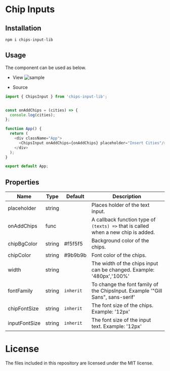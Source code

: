 # Chip Inputs

## Installation
```shell
npm i chips-input-lib
```
## Usage
The component can be used as below.

- View
![sample](https://i.ibb.co/yX1Zz1p/Screenshot-2022-02-11-at-15-28-02.png)

- Source
```js
import { ChipsInput } from 'chips-input-lib';


const onAddChips = (cities) => {
  console.log(cities);
};

function App() {
  return (
    <div className="App">
      <ChipsInput onAddChips={onAddChips} placeholder="Insert Cities"/>
    </div>
  );
}

export default App;

```

## Properties

| Name          | Type   | Default   | Description                                                                       |
| ------------- | ------ | --------- | --------------------------------------------------------------------------------- |
| placeholder   | string |           | Places holder of the text input.                                                  |
| onAddChips    | func   |           | A callback function type of `(texts) =>` that is called when a new chip is added. |
| chipBgColor   | string | #f5f5f5   | Background color of the chips.                                                    |
| chipColor     | string | #9b9b9b   | Font color of the chips.                                                          |
| width         | string |           | The width of the chips input can be changed. Example: '480px','100%'              |
| fontFamily    | string | `inherit` | To change the font family of the ChipsInput. Example '"Gill Sans", sans-serif'    |
| chipFontSize  | string | `inherit` | The font size of the chips. Example: '12px'                                       |
| inputFontSize | string | `inherit` | The font size of the input text. Example: '12px'                                  |


# License
The files included in this repository are licensed under the MIT license.